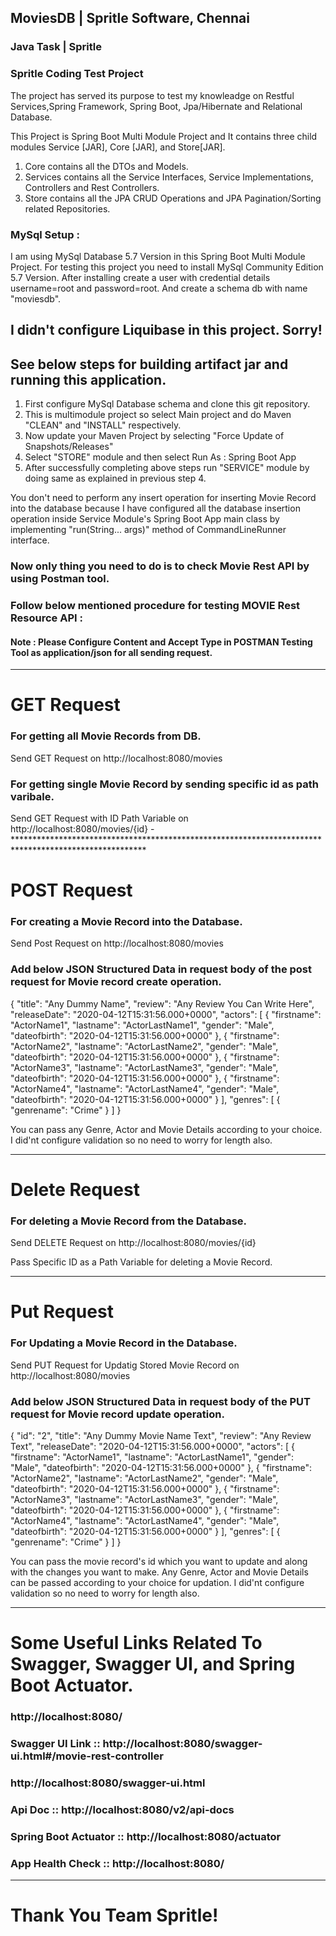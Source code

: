 ## MoviesDB | Spritle Software, Chennai

### Java Task | Spritle

### Spritle Coding Test Project

The project has served its purpose to test my knowleadge on Restful Services,Spring Framework, Spring Boot, Jpa/Hibernate and Relational Database.

This Project is Spring Boot Multi Module Project and It contains three child modules Service [JAR], Core [JAR], and Store[JAR].

1) Core contains all the DTOs and Models. 
2) Services contains all the Service Interfaces, Service Implementations, Controllers and Rest Controllers.
3) Store contains all the JPA CRUD Operations and JPA Pagination/Sorting related Repositories.


### MySql Setup : 
I am using MySql Database 5.7 Version in this Spring Boot Multi Module Project. 
For testing this project you need to install MySql Community Edition 5.7 Version. 
After installing create a user with credential details username=root and password=root. 
And create a schema db with name "moviesdb".

## I didn't configure Liquibase in this project. Sorry!

## See below steps for building artifact jar and running this application.

1) First configure MySql Database schema and clone this git repository.
2) This is multimodule project so select Main project and do Maven "CLEAN" and "INSTALL" respectively.
3) Now update your Maven Project by selecting "Force Update of Snapshots/Releases"
4) Select "STORE" module and then select Run As : Spring Boot App
5) After successfully completing above steps run "SERVICE" module by doing same as explained in previous step 4.

You don't need to perform any insert operation for inserting Movie Record into the database because I have configured
all the database insertion operation inside Service Module's Spring Boot App main class by implementing "run(String... args)" method of CommandLineRunner interface.

### Now only thing you need to do is to check Movie Rest API by using Postman tool.

### Follow below mentioned procedure for testing MOVIE Rest Resource API :

#### Note : Please Configure Content and Accept Type in POSTMAN Testing Tool as application/json for all sending request.

*******************************************************************************************************
# GET Request

### For getting all Movie Records from DB.
   
   Send GET Request on  http://localhost:8080/movies
   
### For getting single Movie Record by sending specific id as path varibale.

Send GET Request with ID Path Variable on http://localhost:8080/movies/{id}
-******************************************************************************************************
# POST Request

### For creating a Movie Record into the Database.

Send Post Request on http://localhost:8080/movies

### Add below JSON Structured Data in request body of the post request for Movie record create operation.

{
    "title": "Any Dummy Name",
    "review": "Any Review You Can Write Here",
    "releaseDate": "2020-04-12T15:31:56.000+0000",
    "actors": [
        {
            "firstname": "ActorName1",
            "lastname": "ActorLastName1",
            "gender": "Male",
            "dateofbirth": "2020-04-12T15:31:56.000+0000"
        },
        {
            "firstname": "ActorName2",
            "lastname": "ActorLastName2",
            "gender": "Male",
            "dateofbirth": "2020-04-12T15:31:56.000+0000"
        },
        {
            "firstname": "ActorName3",
            "lastname": "ActorLastName3",
            "gender": "Male",
            "dateofbirth": "2020-04-12T15:31:56.000+0000"
        },
        {
            "firstname": "ActorName4",
            "lastname": "ActorLastName4",
            "gender": "Male",
            "dateofbirth": "2020-04-12T15:31:56.000+0000"
        }
    ],
    "genres": [
        {
            "genrename": "Crime"
        }
    ]
}

You can pass any Genre, Actor and Movie Details according to your choice. I did'nt configure validation so no need to worry for length also.

******************************************************************************************************************************

# Delete Request

### For deleting a Movie Record from the Database.

  Send DELETE Request on http://localhost:8080/movies/{id}
  
  Pass Specific ID as a Path Variable for deleting a Movie Record.

******************************************************************************************************************************
# Put Request 
 
 ### For Updating a Movie Record in the Database.
 
 Send PUT Request for Updatig Stored Movie Record on http://localhost:8080/movies
 
 ### Add below JSON Structured Data in request body of the PUT request for Movie record update operation.

{
	"id": "2",
    "title": "Any Dummy Movie Name Text",
    "review": "Any Review Text",
    "releaseDate": "2020-04-12T15:31:56.000+0000",
    "actors": [
        {
            "firstname": "ActorName1",
            "lastname": "ActorLastName1",
            "gender": "Male",
            "dateofbirth": "2020-04-12T15:31:56.000+0000"
        },
        {
            "firstname": "ActorName2",
            "lastname": "ActorLastName2",
            "gender": "Male",
            "dateofbirth": "2020-04-12T15:31:56.000+0000"
        },
        {
            "firstname": "ActorName3",
            "lastname": "ActorLastName3",
            "gender": "Male",
            "dateofbirth": "2020-04-12T15:31:56.000+0000"
        },
        {
            "firstname": "ActorName4",
            "lastname": "ActorLastName4",
            "gender": "Male",
            "dateofbirth": "2020-04-12T15:31:56.000+0000"
        }
    ],
    "genres": [
        {
            "genrename": "Crime"
        }
    ]
}

You can pass the movie record's id which you want to update and along with the changes you want to make. 
Any Genre, Actor and Movie Details can be passed according to your choice for updation.
I did'nt configure validation so no need to worry for length also.

******************************************************************************************************************************

# Some Useful Links Related To Swagger, Swagger UI, and Spring Boot Actuator.

### http://localhost:8080/ 

### Swagger UI Link       ::        http://localhost:8080/swagger-ui.html#/movie-rest-controller 
###                                 http://localhost:8080/swagger-ui.html
                   
### Api Doc               ::        http://localhost:8080/v2/api-docs 

### Spring Boot Actuator  ::        http://localhost:8080/actuator

### App Health Check      ::        http://localhost:8080/ 

*******************************************************************************************************************************
  
# Thank You Team Spritle!
